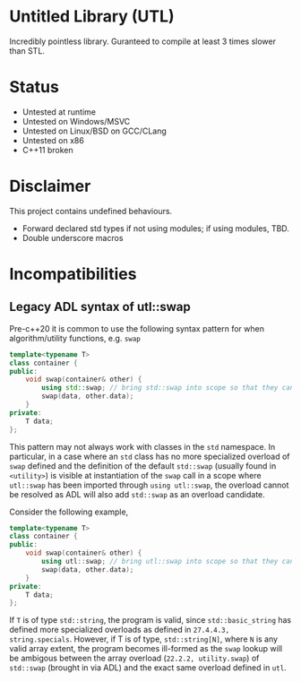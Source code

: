# Untitled Library (UTL)

Incredibly pointless library. Guranteed to compile at least 3 times slower than STL.

# Status
 * Untested at runtime
 * Untested on Windows/MSVC
 * Untested on Linux/BSD on GCC/CLang
 * Untested on x86
 * C++11 broken

# Disclaimer
This project contains undefined behaviours.
 * Forward declared std types if not using modules; if using modules, TBD.
 * Double underscore macros

# Incompatibilities

## Legacy ADL syntax of utl::swap
Pre-c++20 it is common to use the following syntax pattern for when algorithm/utility functions, e.g. `swap`
```c++
template<typename T>
class container {
public:
    void swap(container& other) {
        using std::swap; // bring std::swap into scope so that they can be use as a default implementation if ADL fails
        swap(data, other.data);
    }
private:
    T data;
};
```

This pattern may not always work with classes in the `std` namespace. In particular, in a case where an `std` class has no more specialized overload of `swap`  defined and the definition of the default `std::swap` (usually found in `<utility>`) is visible at instantiation of the `swap` call in a scope where `utl::swap` has been imported through `using utl::swap`, the overload cannot be resolved as ADL will also add `std::swap` as an overload candidate.

Consider the following example,
```c++
template<typename T>
class container {
public:
    void swap(container& other) {
        using utl::swap; // bring utl::swap into scope so that they can be use as a default implementation if ADL fails
        swap(data, other.data);
    }
private:
    T data;
};
```
If `T` is of type `std::string`, the program is valid, since `std::basic_string` has defined more specialized overloads as defined in `27.4.4.3, string.specials`. However, if T is of type, `std::string[N]`, where `N` is any valid array extent, the program becomes ill-formed as the `swap` lookup will be ambigous between the array overload (`22.2.2, utility.swap`) of `std::swap` (brought in via ADL) and the exact same overload defined in `utl`.

